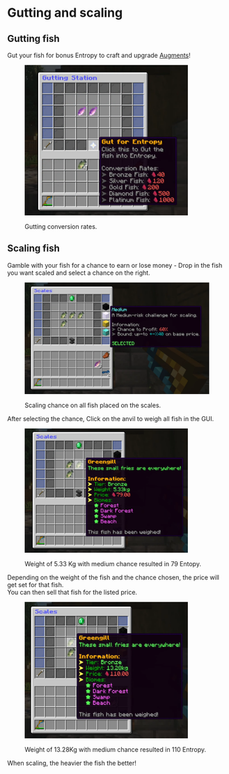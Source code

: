 # Gutting and scaling

## Gutting fish

Gut your fish for bonus Entropy to craft and upgrade [Augments](augments.md)!

<figure><img src="../.gitbook/assets/gutting.png" alt="" width="375"><figcaption><p>Gutting conversion rates.</p></figcaption></figure>

## Scaling fish

Gamble with your fish for a chance to earn or lose money - Drop in the fish you want scaled and select a chance on the right.

<figure><img src="../.gitbook/assets/scales_chance.png" alt="" width="563"><figcaption><p>Scaling chance on all fish placed on the scales.</p></figcaption></figure>

After selecting the chance, Click on the anvil to weigh all fish in the GUI.

<figure><img src="../.gitbook/assets/scale_weight1.png" alt="" width="375"><figcaption><p>Weight of 5.33 Kg with medium chance resulted in 79 Entopy.</p></figcaption></figure>

Depending on the weight of the fish and the chance chosen, the price will get set for that fish. \
You can then sell that fish for the listed price.

<figure><img src="../.gitbook/assets/scale_weight2.png" alt="" width="375"><figcaption><p>Weight of 13.28Kg with medium chance resulted in 110 Entropy.</p></figcaption></figure>

When scaling, the heavier the fish the better!
